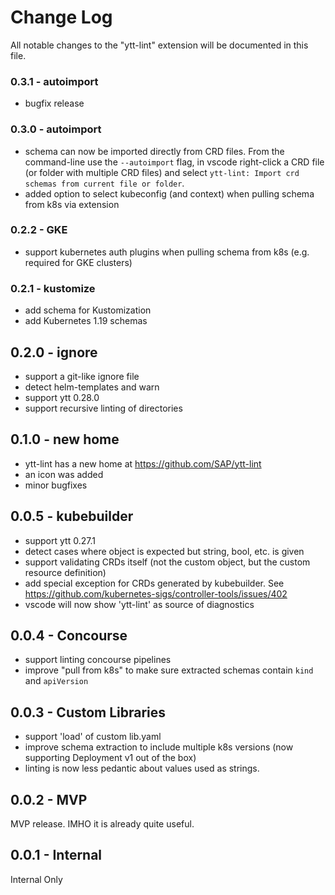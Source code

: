 # Change Log

All notable changes to the "ytt-lint" extension will be documented in this file.

### 0.3.1 - autoimport

- bugfix release

### 0.3.0 - autoimport

- schema can now be imported directly from CRD files. From the command-line use the `--autoimport` flag, in vscode right-click a CRD file (or folder with multiple CRD files) and select `ytt-lint: Import crd schemas from current file or folder`.
- added option to select kubeconfig (and context) when pulling schema from k8s via extension

### 0.2.2 - GKE

- support kubernetes auth plugins when pulling schema from k8s (e.g. required for GKE clusters)

### 0.2.1 - kustomize

- add schema for Kustomization
- add Kubernetes 1.19 schemas

## 0.2.0 - ignore

- support a git-like ignore file
- detect helm-templates and warn
- support ytt 0.28.0
- support recursive linting of directories

## 0.1.0 - new home

- ytt-lint has a new home at https://github.com/SAP/ytt-lint
- an icon was added
- minor bugfixes

## 0.0.5 - kubebuilder

- support ytt 0.27.1
- detect cases where object is expected but string, bool, etc. is given
- support validating CRDs itself (not the custom object, but the custom resource definition)
- add special exception for CRDs generated by kubebuilder. See https://github.com/kubernetes-sigs/controller-tools/issues/402
- vscode will now show 'ytt-lint' as source of diagnostics

## 0.0.4 - Concourse

- support linting concourse pipelines
- improve "pull from k8s" to make sure extracted schemas contain `kind` and `apiVersion`

## 0.0.3 - Custom Libraries

- support 'load' of custom lib.yaml
- improve schema extraction to include multiple k8s versions (now supporting Deployment v1 out of the box)
- linting is now less pedantic about values used as strings.

## 0.0.2 - MVP

MVP release. IMHO it is already quite useful.

## 0.0.1 - Internal

Internal Only
